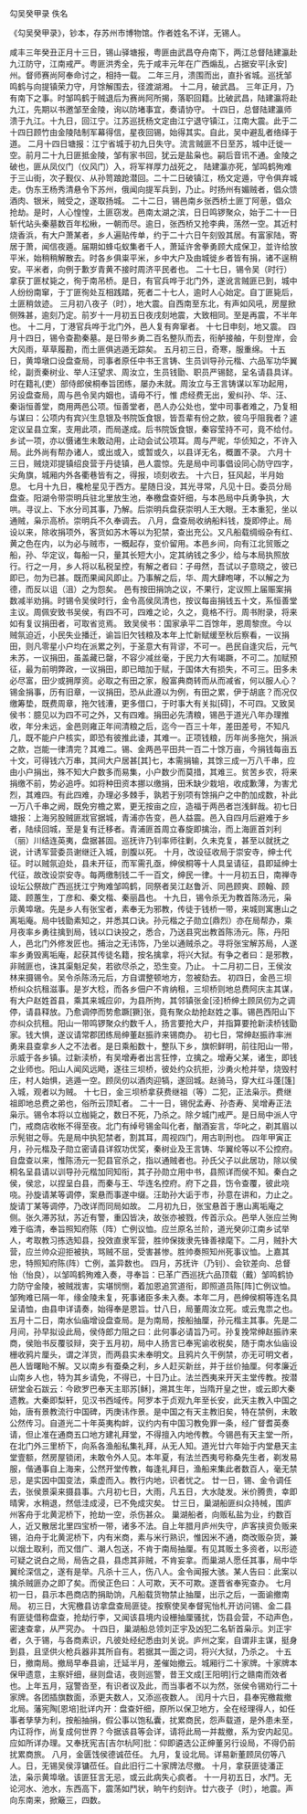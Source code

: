 勾吴癸甲录
佚名

 《勾吴癸甲录》，钞本，存苏州市博物馆。作者姓名不详，无锡人。

咸丰三年癸丑正月十三日，锡山驿塘报，粤匪由武昌夺舟南下，两江总督陆建瀛赴九江防守，江南戒严。粤匪洪秀全，先于咸丰元年在广西煽乱，占据安平[永安]州。督师赛尚阿奉命讨之，相持一载。
二年三月，溃围而出，直扑省城。巡抚邹鸣鹤与向提镇荣力守，月馀解围去，径渡湖湘。
十二月，破武昌。
三年正月，乃有南下之事。时邹鸣鹤于贼退后为赛尚阿所揭，落职回籍。比破武昌，陆建瀛将赴九江，先期以书邀邹至金陵，询以防堵事宜，奏请协守。
十四日，总督陆建瀛师溃于九江。十九日，回江宁。江苏巡抚杨文定由江宁退守镇江，江南大震。此于二十四日顾竹由金陵陆制军幕得信，星夜回锡，始得其实。自此，吴中避乱者络绎于道。
二月十四日塘报：江宁省城于初九日失守。流言贼匪不日至苏，城中迁徙一空。前月二十九日匪抵金陵，邹有家书回，犹云是盐枭也。嗣后音讯不通。金陵之破也，匪从凤仪门（仪风门）入，将军祥厚力战死之， 陆建瀛亦死，邹鸣鹤殉难于三山街，次子觐仪、从孙笥踉跄潜回。二十二日破镇江，杨文定遁，守令俱弃城走。伪东王杨秀清悬令下苏州，俄闻向提军兵到，乃止。时扬州有媚贼者，倡众馈酒肉、银米，贼受之，遂取扬城。
二十二日，锡邑南乡张西桥土匪丁阿葸，倡众抢劫。是时，人心惶惶，土匪窃发。邑南太湖之滨，日日鸣锣聚众，始于二十一日斩代站头秦墓数百年松楸，一朝而尽。逾日，张西桥又抢李典，荡然一空。其近村烧香浜，有大户萧某者，乡人遍贴传单，约于二十六日午刻毁其居。有富家陆，寄居于萧，闻信夜遁。届期如蜂屯蚁集者千人，萧延许舍拳勇顾大成保卫，並许给放平米，始稍稍解散去。时各乡俱粜平米，乡中大户及由城徙乡者皆有捐，诸不逞稍安。平米者，向例于歉岁青黄不接时周济平民者也。
二十七日，锡令吴（时行）拿获丁匪杖毙之，徇于南吊桥。是日，有官兵哗于北门外，遂讹言贼匪已到，城中人纷纷南窜，于丁匪徇处互相践踏，死者二十七人，逾时人心始定。自丁匪毙后，土匪稍敛迹。
三月初八夜子（时），地大震。自西南至东北，有声如风吼，房屋掀侧殊甚，逾刻乃定。前岁十一月初五日夜戌刻地震，大致相同。至是再震，不半年也。
十二月，丁港官兵哗于北门外，邑人复有奔窜者。
十七日申刻，地又震。
四月十四日，锡令查勘秦墓。是日带乡勇二百名整队而去，衔舻接舳，午刻登岸，会大风雨，草草履勘，而土匪俱逃遁无踪矣。
五月初三日，奇寒，服重绵。
十五日，黄埠墩口设盘查局，司事者原任中书王言铸、生员训导孙元楷、六品军功华翼纶，副贡秦树业、举人汪望求、周汝立，生员钱勖、职员严锡懿，呈名请县具详。时在籍礼(吏）部侍郎侯桐奉旨团练，屡办未就。周汝立与王言铸谋以军功起用，另设盘查局，周与邑令吴内姻也，请毋不行，惟 虑经费无出，爰纠孙、华、汪、秦诣恒善堂，商用两邑公项。恒善堂者，邑人办公处也，堂中司事者难之，乃复相与谋曰：公项内有宾兴生息银及书院饭食银，皆吾辈有份之款，彼乌乎阻我者？遽定议呈县立案，支用此项，而局遂成。后书院饭食银，秦容莹持不可，竟不给付。乡试一项，亦以慑诸生未敢动用，止动会试公项耳。周与严昵，华侦知之，不许入局。此外尚有帮办诸人，或出或入，或暂或久，以县详无名，概置不录。
六月十三日，贼烧邓提镇绍良营于丹徒镇，邑人震惊。先是局中司事倡设同心防守四字，尖角旗，城厢内外各衢巷皆有之，得报，顷刻收去。
十六日，狂风起，半月始息。
七月十九日，欃枪星见于西方。星随日没，其光寻常，凡见十日。委员分局盘查。阳湖令带崇明兵驻北里放生池，奉檄盘查奸细，与本邑局中兵勇争执，大哄。寻议上、下水分司其事，乃解。后崇明兵盘获崇明人王大眼。王本重犯，坐以通贼，枭示高桥。崇明兵不久奉调去。
八月，盘查局收纳船料钱，旋即停止。局设以来，除收捐项外，客货如苏木等以为犯禁，查出充公。又凡船载绸缎杂有红、黄之色在内，以为必与贼市，一概起存，变价留用。本邑乡间，向有江北贸贩之船，孙、华定议，每船一只，量其长短大小，定其纳钱之多少，给与本局执照放行。行之一月，乡人将以私税呈控，有解之者曰：子毋然，吾试以子意晓之，彼已即已，勿为已甚。既而果闻风即止。乃事解之后，华、周大肆咆哮，不以解之为德，而反以诅（沮）之为怨矣。
邑有按田捐饷之议，不果行，定议照上届赈案捐数减半劝捐。时锡令吴侯时行，金令高侯凤清也，按议每亩捐钱五十文，系恒善堂主议。周佩安致书吴侯，有四不可，四难之论，久之，竟格不行。周书附录，将来如有复议捐田者，可取省览焉。
致吴侯书：国家承平二百馀年，恩周黎庶。今以贼氛迫近，小民失业播迁，谕旨旧欠钱粮及本年上忙新赋缓至秋后察看，一议捐田，则凡零星小户均在派累之列，于圣意大有背谬，不可一。邑民自逢灾后，元气未苏，一议捐田，虽盖藏已罄，不容少减丝毫，于民力大有竭蹶，不可二。加赋预征，最为前明弊政，一议捐田，即已暗加于赋，于国体大有损失，不可三。田多未必尽富，田少或拥厚资。必取之有田之家，殷富典商转而从而减省，何以服人心？锡金捐事，历有旧章，一议捐田，恐从此遵以为例，有田之累，伊于胡底？而况仅缴筹垫，既费周章，拖欠钱漕，更多借口，于时事大有关拟[碍]，不可四。又致吴侯书：臆见以为四不可之外，又有四难。捐田必先清粮，锡邑于道光八年办理推收，年分未远，金邑则雍正年间清粮之后，迄今一百三十年，差田差号，不知凡几，既不能户户核实，即恐有彼推此诿，其难一。正项钱粮，历年尚多拖欠，捐派之款，岂能一律清完？其难二。锡、金两邑平田共一百二十馀万亩，今捐钱每亩五十文，可得钱六万串，其间大户居甚[其]七，本需捐输，其馀三成一万八千串，应由小户捐出，殊不知大户数多而易集，小户数少而莫措，其难三。贫苦乡农，将来捐缴不前，势必追呼。如将种田资本挪以缴捐，田禾缺少栽培，收成歉薄，为害尤烈，其难四。有此四难，办理必多棘手，孰若于别项有馀捐户之中酌加成数，补此一万八千串之阙，既免穷檐之累，更无按亩之应，造福于两邑者岂浅鲜哉。初七日塘报：上海另股贼匪戕官据城，青浦亦告变，邑人益震。邑入自四月后避难于乡者，陆续回城，至是复有迁移者。青浦匪首周立春旋即擒治，而上海匪首刘利（丽）川结连英夷，盘据甚固。巡抚许乃钊率师往剿，久未克复，甚至以就抚之说，计诱军营委员谢继迁入城，剖腹以死。
十月，改设征收局于崇安寺，绅士代征。时以贼氛迫处，县未开征，而军需孔亟，绅侯桐等十人具呈请征，县即延绅士代征，故改设崇安寺。每两缴制钱二千一百文，绅民一律。十一月初五日，南禅寺设坛公祭故广西巡抚江宁殉难邹鸣鹤，同祭者吴江赵鲁沂、同邑顾爽、顾翰、顾箴、顾蕙生，丁彦和、秦文楷、秦丽昌也。
十九日，锡令杀无为教首陈汤元，枭示黄埠墩。先是乡人有张宝者，素奉无为邪教，传徒于钱桥一带，来城则寓惠山之离垢庵。局中钱勖素知之，并悉其口诀。孙元楷之子勋立[鼎烈）亦在局帮办，乘月夜率乡勇往擒到局，钱以口诀投之，悉合，乃送县究出教首陈汤元。陈，丹阳人，邑北门外修发匠也。捕治之无讳饰，乃坐以通贼杀之。寻将张宝解苏局，人遂率乡勇毁离垢庵，起获其传徒名籍，按名擒拿，将兴大狱。有争之者曰：是邪教，非贼匪也，诛其渠魁足矣，若欲尽杀之，恐生变。乃止。
十二月初二日，王侯汝林来摄锡令。吴令杀陈汤元后，方自谓整顿地方，忽被劾去。
初四日，金邑三坝桥纠众抗租滋事。是岁大稔，而各乡佃户不肯纳租，三坝桥则地总费阿庆主其谋，有大户赵姓首县，乘其来城应卯，为县所拘，其邻镇张金[泾]桥绅土顾凤仞为之调停，请县释放。乃愈调停而势愈蹶[獗]张，竟有聚众劫抢赵姓之事。锡邑西阳山下亦纠众抗租。阳山一带鸣锣聚众约数千人，扬言要抢大户，并指算要抢新渎桥钱勖家。钱大惧，遂议请常郡团练局绅董赵振祚来锡商办。
初七日，常绅赵振祚率洲勇来县查拿乡人之不法者。是日乘船数十，整队下乡，旗帜鲜明，前往阳山一带，示威于各乡镇。过新渎桥，有吴增寿者出言狂悖，立擒之。增寿父某，诸生，即钱之业师也。阳山人闻风远飏，遂往三坝桥，彼处约众抗拒，沙勇火枪并举，烧毁村庄，村人始惧，逃遁一空。顾凤仞以酒肉迎犒，遂回城。赵骑马，穿大红斗蓬[篷]入城，观者以为贼。
十七日，金三坝桥拿获费继祖（等）二犯，正法枭示。费继祖即地总费之弟也，俗所云顶缸者。
二十一日，锡倪孟寿、孙杏寿、吴增寿正法枭示。锡令本将以立枷毙之，数日不死，乃杀之。除夕城门戒严。是日局中派人守门，戒商店收帐不得至夜。北门有绰号锡金叫化者，酗酒妄言，华叱之，剃其眉以示髡钳之辱。先是局中执犯禁者，割其耳，周视四门，用古刵刑也。
四年甲寅正月，孙元楷及子勋立密请县详叙功优奖，秦树业及王言铸、华翼纶等以不公控府。自盘查以来，惟陈汤元一犯县官杀之，指以通贼者也。孙氏父子以此居功，除以侯桐名呈县请以训导孙元楷加同知衔，其子孙勋立用中书，县照详而侯不知。秦白之侯，侯忿，以捏呈白县，而秦与王、华连名控府。府下之县，饬令查覆，彼此哓哓。孙旋请某等调停，案悬而事遂中缀。汪助孙大诟于市，孙意在讲和，力止之。旋请丁某等调停，乃改详而同局如故。
二月初九日，张宝悬首于惠山离垢庵之侧。张久滞苏狱，苏近有警，重囚皆决，故张亦被戮，传首示众。邑举人张应兰殉难于临清，奉旨照知府陈（阵）亡例议恤。应兰原名兰阶，道光癸卯江南乡试举人，考取教习拣选知县，投效直隶军营，胜帅保拨隶先锋善禄麾下。二月，贼扑大营，应兰帅众迎拒被执，骂贼不屈，受害甚惨。胜帅奏照知州死事议恤。上嘉其忠，特照知府陈(阵）亡例，盖异数也。
四月，苏抚许（乃钊）、会钦差向、总督怡（怡良），以邹鸣鹤殉难入奏，寻奉旨：已革广西巡抚六品顶载（戴）邹鸣鹤协力防守金陵，被贼戕害，实堪悯恻，着加恩追赏道衔，即照道员陈[阵]亡例议恤。邹殉难已隔一年，缘金陵未复，死事诸臣多未入奏。本年二月，邑绅侯桐等连名具呈请恤，由县申详请奏，始得奉是恩旨。廿八日，局董周汝立死。或云鬼祟之也。
五月十二日，南水仙庙增设盘查局。是为南局，按船抽厘，孙元楷主其事。先是二月间，孙早拟设此局，侯侍郎力阻之曰：此何事必请旨乃可。孙复挽常绅赵振祚来 商，侯贻书反覆驳辩，突于五月初，局中人扬言已奉宪谕收税矣，随于南水仙庙设栅收鸦片厘头，谓之洋货，而两县实未奉明文。且鸦片久干例禁，亦无可明文者，邑人皆曙眙不解。又以南乡有蚕桑之利，乡人赶买新丝，并于丝价抽厘。何孝廉近山南乡人也，特为其乡请免，不得已，十日乃止。法兰西夷来开天主堂传教。按潜研堂金石跋云：今欧罗巴奉天主耶苏[稣]，溯其生年，当隋开皇之世，或云即大秦遗教。大秦即梨轩，见汉书西域传。阿罗本于贞观九年至长安，此天主教入中国之始，唐有景教流行中国碑，丙庚讳作景。是中国之有天主教旧矣，特在禁例，未敢公然传习。自道光二十年英夷构衅，议约内有中国习教免罪一条，经广督耆英奏请，但止准在通商五口地方建礼拜堂，不得擅入内地传教。今锡邑有天主堂一所，在北门外三里桥下，向系各渔船私集礼拜，从无人知。道光廿六年始于内堂悬天主堂壹额，然房屋锁闭，未敢令外人见。本年夏，有法兰西夷号称桑先生者，剃发易服，偕通事自上海来，公然开堂传教，每逢礼拜日，渔船来集此者数百人，毫无禁忌，是实因中国变法，乘虚而入。教行内地，识者忧之。
廿一日，锡、金令调任去，张侯景渠来摄县事。六月初七日，大雨，凡五日，大水陡发。米价腾贵，幸即晴霁，水稍退，然低洼成浸，已不免成灾矣。
廿三日，巢湖船匪纠众持械，围庐州客舟于北黄泥桥下，抢劫一空，杀伤甚众。
巢湖船者，向贩私盐为业，约数百人，近又散居北里四宝桥一带，诸多不法。自上年腊月庐州失守，庐客挟资负贩来锡，泊舟于北黄泥桥下，内有米商，素与米行熟识，惟因米不通，商改贩杂货，兼以烟土取利，而又借广、潮人包送，不肯于南局抽厘。有见其贩土多资者，以形迹可疑之说白之局，局告之县，县虑其非贼，不肯妄拿。而巢湖人愿任其事，局中华翼纶深信之，遂有是举。凡杀十三人，伤八人。金令闻报大骇。某人告曰：此案以擒杀贼匪办之即了矣。而侯正色曰：人可欺，天不可欺。遂晋省奉宪查办。
七月初一日，县示本邑商店酌捐助饷，凡船载货物禁止抽厘，出示之后，一面谕撤南局。
初三日，大宪檄县访拿盘查局匪徒。按察使吴奉督宪怡札开访问锡、金二县有匪徒借称盘查，抢劫行李，又闻该县境内设栅抽厘骚扰，饬县会营，不动声色，密速查拿，从严究办。
十四日，巢湖船总领刘正宇及凶犯二名斩首枭示。刘正宇者，久于锡，与各商素识，凡彼处经纪悉由刘关说。庐州之案，自谓非主谋，挺身到县，且坚供火枪兵器非其所自有。若据其一面之词，将兴大狱，乃杀之。
十五日，撤南局。撤局早奉县谕，迁延半月，差催始撤云。城厢行二十家牌。十家牌本保甲遗意，主察奸细，昼则盘诘，夜则巡警，昔王文成[王阳明]行之赣南而效者也。上年五月，寇警沓至，有识者议及此，而当事者不以为然，张侯令锡劝行二十家牌。各团插旗数面，添更夫数人，又添巡夜数人。
闰月十六日，县奉宪檄裁撤北局。藩宪陶[恩培]批详内开：盘查奸细，原所以保卫地方，全在经理得人，如任事者孳孳为利，按船抽捐，假公事以饱私囊，扰累商民，怨声载道，是外患未至，内讧将作，尚复成何世界？今据该县等会详，请将此局一并裁撤，系为安内起见。应如所详办理。又奉抚宪吉[吉尔杭阿]批：仰即遴选公正绅董另行设局，不得仍前扰累商旅。
八月，金匮饯侯德诚莅任。
九月，复设北局。详易新董顾凤仞等八人。日，无锡吴侯淳镛莅任。自此旧行二十家牌法尽撤。
十月，拿获匪徒潘正法，枭示黄埠墩。该匪狂言无忌，或云此病失心疯者。
十一月初五日，水鬥。无论河水、池水，东西高下，震荡如鬥状，晌午约刻许。廿六夜子（时），地震。声向东南来，掀簸三，四数。
